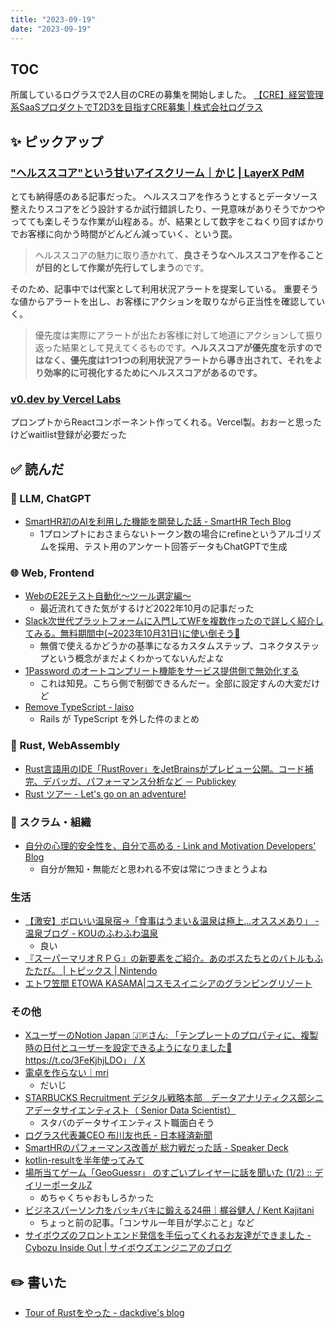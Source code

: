 ```yaml
---
title: "2023-09-19"
date: "2023-09-19"
---
```


## TOC

所属しているログラスで2人目のCREの募集を開始しました。
[【CRE】経営管理系SaaSプロダクトでT2D3を目指すCRE募集 | 株式会社ログラス](https://hrmos.co/pages/loglass/jobs/1813462408235663408)

## ✨ ピックアップ

### ["ヘルススコア"という甘いアイスクリーム｜かじ | LayerX PdM](https://note.com/kajisan_startup/n/n5f34720b966b)

とても納得感のある記事だった。
ヘルススコアを作ろうとするとデータソース整えたりスコアをどう設計するか試行錯誤したり、一見意味がありそうでかつやってても楽しそうな作業が山程ある。が、結果として数字をこねくり回すばかりでお客様に向かう時間がどんどん減っていく、という罠。

> ヘルススコアの魅力に取り憑かれて、**良さそうなヘルススコアを作ることが目的として作業が先行してしまう**のです。

そのため、記事中では代案として利用状況アラートを提案している。
重要そうな値からアラートを出し、お客様にアクションを取りながら正当性を確認していく。

> 優先度は実際にアラートが出たお客様に対して地道にアクションして振り返った結果として見えてくるものです。**ヘルススコアが優先度を示すのではなく、優先度は1つ1つの利用状況アラートから導き出されて、それをより効率的に可視化するためにヘルススコアがあるのです。**


### [v0.dev by Vercel Labs](https://v0.dev/)

プロンプトからReactコンポーネント作ってくれる。Vercel製。おおーと思ったけどwaitlist登録が必要だった

## ✅ 読んだ

<!-- 📝 : 下の方に内容メモあり -->

<!-- ### ☁︎ Salesforce -->

### 🧠 LLM, ChatGPT

- [SmartHR初のAIを利用した機能を開発した話 - SmartHR Tech Blog](https://tech.smarthr.jp/entry/2023/09/06/151235)
  - 1プロンプトにおさまらないトークン数の場合にrefineというアルゴリズムを採用、テスト用のアンケート回答データもChatGPTで生成

### 🌐 Web, Frontend

- [WebのE2Eテスト自動化〜ツール選定編〜](https://zenn.dev/coconala/articles/40849ff2533f84)
  - 最近流れてきた気がするけど2022年10月の記事だった
- [Slack次世代プラットフォームに入門してWFを複数作ったので詳しく紹介してみる。無料期間中(~2023年10月31日)に使い倒そう🚀](https://zenn.dev/ivry/articles/59a29bcfc16b8a)
  - 無償で使えるかどうかの基準になるカスタムステップ、コネクタステップという概念がまだよくわかってないんだよな
- [1Password のオートコンプリート機能をサービス提供側で無効化する](https://zenn.dev/leaner_dev/articles/515a7e6740cf71)
  - これは知見。こちら側で制御できるんだー。全部に設定すんの大変だけど
- [Remove TypeScript - laiso](https://laiso.hatenablog.com/entry/2023/09/07/153417)
  - Rails が TypeScript を外した件のまとめ

### 🦀 Rust, WebAssembly

- [Rust言語用のIDE「RustRover」をJetBrainsがプレビュー公開。コード補完、デバッガ、パフォーマンス分析など － Publickey](https://www.publickey1.jp/blog/23/rustiderustroverjetbrains.html)
- [Rust ツアー - Let's go on an adventure!](https://tourofrust.com/00_ja.html)


### 🤝 スクラム・組織

- [自分の心理的安全性を、自分で高める - Link and Motivation Developers' Blog](https://link-and-motivation.hatenablog.com/entry/2023/09/05/114659)
  - 自分が無知・無能だと思われる不安は常につきまとうよね

<!-- ### CRE (Customer Reliability Engineering) -->

<!-- ### 💻 Computer Science -->


### 生活

- [【激安】ボロいい温泉宿→「食事はうまい＆温泉は極上…オススメあり」 - 温泉ブログ - KOUのふわふわ温泉](https://onsenzanmaiblog.com/boroi/)
  - 良い
- [『スーパーマリオＲＰＧ』の新要素をご紹介。あのボスたちとのバトルもふたたび。 | トピックス | Nintendo](https://topics.nintendo.co.jp/article/85985d47-c489-4872-b980-5b203b89d084)
- [エトワ笠間 ETOWA KASAMA|コスモスイニシアのグランピングリゾート](https://www.cigr.co.jp/etowa/kasama/index.html)

### その他

- [XユーザーのNotion Japan 🇯🇵さん: 「テンプレートのプロパティに、複製時の日付とユーザーを設定できるようになりました📌 https://t.co/3FeKjhjLDO」 / X](https://twitter.com/NotionJP/status/1702608199243751613)
- [電卓を作らない｜mri](https://note.com/hmiorroi/n/n15e57cc719b9)
  - だいじ
- [STARBUCKS Recruitment デジタル戦略本部　データアナリティクス部シニアデータサイエンティスト（ Senior Data Scientist）](https://starbucks-newgraduate.snar.jp/jobboard/detail.aspx?id=eMCjdnWiNy7A5goTRQN9WA)
  - スタバのデータサイエンティスト職面白そう
- [ログラス代表兼CEO 布川友也氏 - 日本経済新聞](https://www.nikkei.com/article/DGKKZO74370760S3A910C2FFT000/)
- [SmartHRのパフォーマンス改善が 総力戦だった話 - Speaker Deck](https://speakerdeck.com/daisukeshinoku/smarthrnopahuomansugai-shan-ga-zong-li-zhan-datutahua)
- [kotlin-resultを半年使ってみて](https://zenn.dev/loglass/articles/try-using-kotlin-result)
- [場所当てゲーム「GeoGuessr」 のすごいプレイヤーに話を聞いた (1/2) :: デイリーポータルZ](https://dailyportalz.jp/kiji/geoguessr-sugoi-player)
  - めちゃくちゃおもしろかった
- [ビジネスパーソン力をバッキバキに鍛える24冊｜梶谷健人 / Kent Kajitani](https://note.com/kajiken0630/n/n8dda4cf22724)
  - ちょっと前の記事。「コンサル一年目が学ぶこと」など
- [サイボウズのフロントエンド発信を手伝ってくれるお友達ができました - Cybozu Inside Out | サイボウズエンジニアのブログ](https://blog.cybozu.io/entry/2023/09/06/133726)

## ✏️ 書いた

- [Tour of Rustをやった - dackdive's blog](https://dackdive.hateblo.jp/entry/2023/09/15/090000)


<!-- ## 🗑 Stale -->

<!-- ## 📝 読んだ記事のメモ -->

